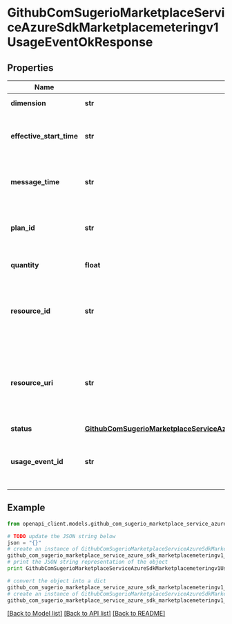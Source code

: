 # GithubComSugerioMarketplaceServiceAzureSdkMarketplacemeteringv1UsageEventOkResponse


## Properties
Name | Type | Description | Notes
------------ | ------------- | ------------- | -------------
**dimension** | **str** | Dimension identifier | [optional] 
**effective_start_time** | **str** | Time in UTC when the usage event occurred | [optional] 
**message_time** | **str** | Time this message was created in UTC | [optional] 
**plan_id** | **str** | Plan associated with the purchased offer | [optional] 
**quantity** | **float** | Number of units consumed | [optional] 
**resource_id** | **str** | Identifier of the resource against which usage is emitted | [optional] 
**resource_uri** | **str** | Identifier of the managed app resource against which usage is emitted | [optional] 
**status** | [**GithubComSugerioMarketplaceServiceAzureSdkMarketplacemeteringv1UsageEventStatusEnum**](GithubComSugerioMarketplaceServiceAzureSdkMarketplacemeteringv1UsageEventStatusEnum.md) |  | [optional] 
**usage_event_id** | **str** | Unique identifier associated with the usage event | [optional] 

## Example

```python
from openapi_client.models.github_com_sugerio_marketplace_service_azure_sdk_marketplacemeteringv1_usage_event_ok_response import GithubComSugerioMarketplaceServiceAzureSdkMarketplacemeteringv1UsageEventOkResponse

# TODO update the JSON string below
json = "{}"
# create an instance of GithubComSugerioMarketplaceServiceAzureSdkMarketplacemeteringv1UsageEventOkResponse from a JSON string
github_com_sugerio_marketplace_service_azure_sdk_marketplacemeteringv1_usage_event_ok_response_instance = GithubComSugerioMarketplaceServiceAzureSdkMarketplacemeteringv1UsageEventOkResponse.from_json(json)
# print the JSON string representation of the object
print GithubComSugerioMarketplaceServiceAzureSdkMarketplacemeteringv1UsageEventOkResponse.to_json()

# convert the object into a dict
github_com_sugerio_marketplace_service_azure_sdk_marketplacemeteringv1_usage_event_ok_response_dict = github_com_sugerio_marketplace_service_azure_sdk_marketplacemeteringv1_usage_event_ok_response_instance.to_dict()
# create an instance of GithubComSugerioMarketplaceServiceAzureSdkMarketplacemeteringv1UsageEventOkResponse from a dict
github_com_sugerio_marketplace_service_azure_sdk_marketplacemeteringv1_usage_event_ok_response_form_dict = github_com_sugerio_marketplace_service_azure_sdk_marketplacemeteringv1_usage_event_ok_response.from_dict(github_com_sugerio_marketplace_service_azure_sdk_marketplacemeteringv1_usage_event_ok_response_dict)
```
[[Back to Model list]](../README.md#documentation-for-models) [[Back to API list]](../README.md#documentation-for-api-endpoints) [[Back to README]](../README.md)


